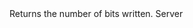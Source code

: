 <function name="GetNumBitsWritten" parent="bf_write" type="classfunc">
	<description>
		Returns the number of bits written.
		<added version="0.4"></added>
	</description>
	<realm>Server</realm>
	<rets>
		<ret name="bits" type="number"></ret>
	</rets>
</function>